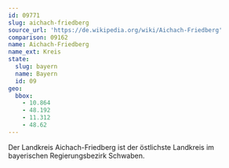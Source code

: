```yaml
---
id: 09771
slug: aichach-friedberg
source_url: 'https://de.wikipedia.org/wiki/Aichach-Friedberg'
comparison: 09162
name: Aichach-Friedberg
name_ext: Kreis
state:
  slug: bayern
  name: Bayern
  id: 09
geo:
  bbox:
    - 10.864
    - 48.192
    - 11.312
    - 48.62
---
```


Der Landkreis Aichach-Friedberg ist der östlichste Landkreis im bayerischen Regierungsbezirk Schwaben.
